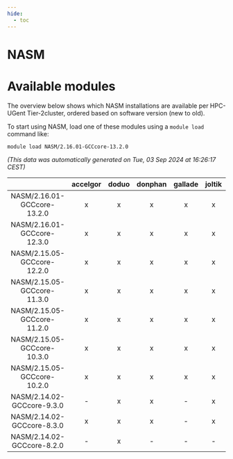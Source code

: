 ```yaml
---
hide:
  - toc
---
```


NASM
====

# Available modules


The overview below shows which NASM installations are available per HPC-UGent Tier-2cluster, ordered based on software version (new to old).

To start using NASM, load one of these modules using a `module load` command like:

```shell
module load NASM/2.16.01-GCCcore-13.2.0
```

*(This data was automatically generated on Tue, 03 Sep 2024 at 16:26:17 CEST)*  

| |accelgor|doduo|donphan|gallade|joltik|shinx|skitty|
| :---: | :---: | :---: | :---: | :---: | :---: | :---: | :---: |
|NASM/2.16.01-GCCcore-13.2.0|x|x|x|x|x|x|x|
|NASM/2.16.01-GCCcore-12.3.0|x|x|x|x|x|x|x|
|NASM/2.15.05-GCCcore-12.2.0|x|x|x|x|x|x|x|
|NASM/2.15.05-GCCcore-11.3.0|x|x|x|x|x|x|x|
|NASM/2.15.05-GCCcore-11.2.0|x|x|x|x|x|-|x|
|NASM/2.15.05-GCCcore-10.3.0|x|x|x|x|x|-|x|
|NASM/2.15.05-GCCcore-10.2.0|x|x|x|x|x|-|x|
|NASM/2.14.02-GCCcore-9.3.0|-|x|x|-|x|-|x|
|NASM/2.14.02-GCCcore-8.3.0|x|x|x|-|x|-|x|
|NASM/2.14.02-GCCcore-8.2.0|-|x|-|-|-|-|-|
